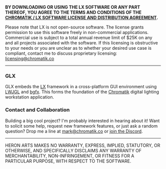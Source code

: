**BY DOWNLOADING OR USING THE LX SOFTWARE OR ANY PART THEREOF, YOU AGREE TO THE TERMS AND CONDITIONS OF THE [CHROMATIK / LX SOFTWARE LICENSE AND DISTRIBUTION AGREEMENT](http://chromatik.co/license/).**

Please note that LX is not open-source software. The license grants permission to use this software freely in non-commercial applications. Commercial use is subject to a total annual revenue limit of $25K on any and all projects associated with the software. If this licensing is obstructive to your needs or you are unclear as to whether your desired use case is compliant, contact me to discuss proprietary licensing: licensing@chromatik.co

---

### GLX ###

GLX embeds the [LX](https://github.com/heronarts/LX/) framework in a cross-platform GUI environment using [LWJGL](https://www.lwjgl.org/) and [bgfx](https://github.com/bkaradzic/bgfx). This forms the foundation of the [Chromatik](https://chromatik.co) digital lighting workstation application. 

### Contact and Collaboration ###

Building a big cool project? I'm probably interested in hearing about it! Want to solicit some help, request new framework features, or just ask a random question? Drop me a line at mark@chromatik.co or [join the Discord](https://chromatik.co/discord).

---

HERON ARTS MAKES NO WARRANTY, EXPRESS, IMPLIED, STATUTORY, OR OTHERWISE, AND SPECIFICALLY DISCLAIMS ANY WARRANTY OF MERCHANTABILITY, NON-INFRINGEMENT, OR FITNESS FOR A PARTICULAR PURPOSE, WITH RESPECT TO THE SOFTWARE.

